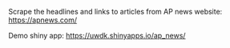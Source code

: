 Scrape the headlines and links to articles from AP news website: https://apnews.com/

Demo shiny app: https://uwdk.shinyapps.io/ap_news/
